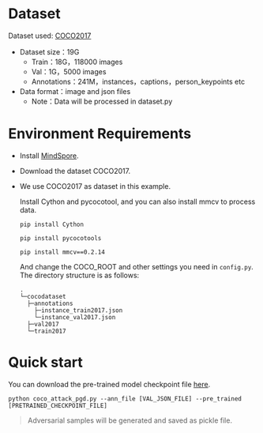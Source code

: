 # Dataset

Dataset used: [COCO2017](<https://cocodataset.org/>) 

- Dataset size：19G
  - Train：18G，118000 images  
  - Val：1G，5000 images 
  - Annotations：241M，instances，captions，person_keypoints etc
- Data format：image and json files
  - Note：Data will be processed in dataset.py

# Environment Requirements

- Install [MindSpore](https://www.mindspore.cn/install/en).

- Download the dataset COCO2017.

- We use COCO2017 as dataset in this example.

    Install Cython and pycocotool, and you can also install mmcv to process data.

    ```
    pip install Cython

    pip install pycocotools

    pip install mmcv==0.2.14
    ```

    And change the COCO_ROOT and other settings you need in `config.py`. The directory structure is as follows:

    ```
    .
    └─cocodataset
      ├─annotations
        ├─instance_train2017.json
        └─instance_val2017.json
      ├─val2017
      └─train2017    
    ```

# Quick start
You can download the pre-trained model checkpoint file [here](<https://www.mindspore.cn/resources/hub/details?2505/MindSpore/ascend/0.7/fasterrcnn_v1.0_coco2017>).
```
python coco_attack_pgd.py --ann_file [VAL_JSON_FILE] --pre_trained [PRETRAINED_CHECKPOINT_FILE] 
```
> Adversarial samples will be generated and saved as pickle file.
